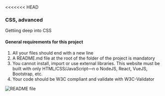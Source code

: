<<<<<<< HEAD
### CSS, advanced
Gettiing deep into CSS

#### General requirements for this project
1. All your files should end with a new line
1. A README.md file at the root of the folder of the project is mandatory
1. You cannot install, import or use external libraries. This website must be built with only HTML/CSS/JavaScript—n o NodeJS, React, VueJS, Bootstrap, etc.
1. Your code should be W3C compliant and validate with W3C-Validator


![README file](https://github.com/Justice00000/alu-web-development/assets/127259967/212aff03-08c0-425f-85d6-d1ffb183f57f)
